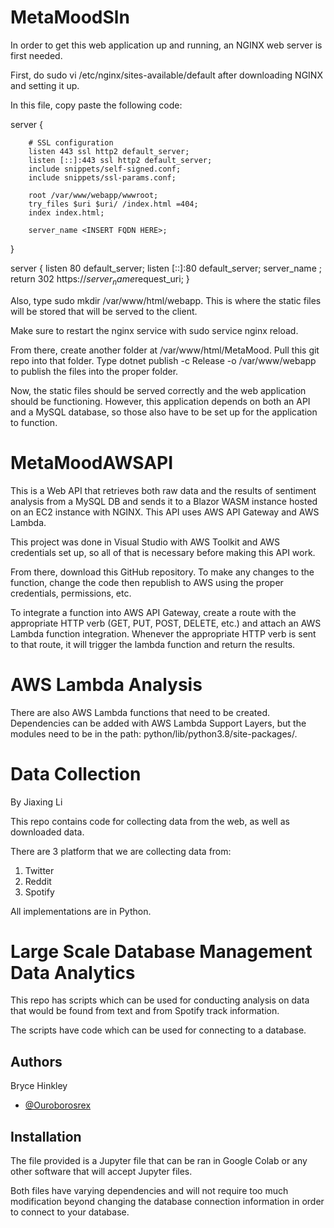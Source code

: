 # MetaMoodSln

In order to get this web application up and running, an NGINX web server is first needed.

First, do sudo vi /etc/nginx/sites-available/default after downloading NGINX and setting it up.

In this file, copy paste the following code:

server {

        # SSL configuration
        listen 443 ssl http2 default_server;
        listen [::]:443 ssl http2 default_server;
        include snippets/self-signed.conf;
        include snippets/ssl-params.conf;

        root /var/www/webapp/wwwroot;
        try_files $uri $uri/ /index.html =404;
        index index.html;

        server_name <INSERT FQDN HERE>;

}

server {
        listen 80 default_server;
        listen [::]:80 default_server;
        server_name <INSERT FQDN HERE>;
        return 302 https://$server_name$request_uri;
}
  
Also, type sudo mkdir /var/www/html/webapp. This is where the static files will be stored that will be served to the client.
  
Make sure to restart the nginx service with sudo service nginx reload. 
  
From there, create another folder at /var/www/html/MetaMood. Pull this git repo into that folder. Type dotnet publish -c Release -o /var/www/webapp to publish the files into the proper folder.

Now, the static files should be served correctly and the web application should be functioning. However, this application depends on both an API and a MySQL database, so those also have to be set up for the application to function. 
  
# MetaMoodAWSAPI
This is a Web API that retrieves both raw data and the results of sentiment analysis from a MySQL DB and sends it to a Blazor WASM instance hosted on an 
EC2 instance with NGINX. This API uses AWS API Gateway and AWS Lambda.

This project was done in Visual Studio with AWS Toolkit and AWS credentials set up, so all of that is necessary before making this API work.

From there, download this GitHub repository. To make any changes to the function, change the code then republish to AWS using the proper credentials, permissions, etc. 

To integrate a function into AWS API Gateway, create a route with the appropriate HTTP verb (GET, PUT, POST, DELETE, etc.) and attach an AWS Lambda function integration.
Whenever the appropriate HTTP verb is sent to that route, it will trigger the lambda function and return the results. 

# AWS Lambda Analysis

There are also AWS Lambda functions that need to be created. Dependencies can be added with AWS Lambda Support Layers, but the modules need to be in the path: python/lib/python3.8/site-packages/. 

# Data Collection

By Jiaxing Li

This repo contains code for collecting data from the web, as well as downloaded data.

There are 3 platform that we are collecting data from:

1. Twitter
2. Reddit
3. Spotify

All implementations are in Python.

# Large Scale Database Management Data Analytics

This repo has scripts which can be used for conducting analysis on data that would be found from text and from Spotify track information.

The scripts have code which can be used for connecting to a database.

## Authors
Bryce Hinkley
- [@Ouroborosrex](https://www.github.com/Ouroborosrex)


## Installation

The file provided is a Jupyter file that can be ran in Google Colab or any other software that will accept Jupyter files.

Both files have varying dependencies and will not require too much modification beyond changing the database connection information in order to connect to your database.
    
